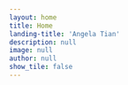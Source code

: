 ```yaml
---
layout: home
title: Home
landing-title: 'Angela Tian'
description: null
image: null
author: null
show_tile: false
---
```


